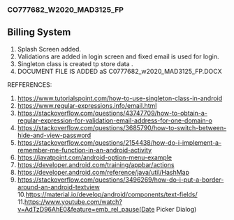 ### CO777682_W2020_MAD3125_FP

## Billing System

1. Splash Screen added.
2. Validations are added in login screen and fixed email is used for login.
3. Singleton class is created tp store data .
4. DOCUMENT FILE IS ADDED aS C0777682_w2020_MAD3125_FP.DOCX


REFFERENCES:

1. https://www.tutorialspoint.com/how-to-use-singleton-class-in-android
2. https://www.regular-expressions.info/email.html
3. https://stackoverflow.com/questions/43747709/how-to-obtain-a-regular-expression-for-validation-email-address-for-one-domain-o
4. https://stackoverflow.com/questions/3685790/how-to-switch-between-hide-and-view-password
5. https://stackoverflow.com/questions/2154438/how-do-i-implement-a-remember-me-function-in-an-android-activity
6. https://javatpoint.com/android-option-menu-example
7. https://developer.android.com/training/appbar/actions
8. https://developer.android.com/reference/java/util/HashMap
9. https://stackoverflow.com/questions/3496269/how-do-i-put-a-border-around-an-android-textview 10.https://material.io/develop/android/components/text-fields/ 
11.https://www.youtube.com/watch?v=AdTzD96AhE0&feature=emb_rel_pause(Date Picker Dialog)

             
